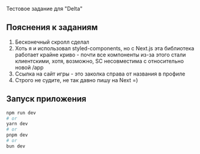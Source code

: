 Тестовое задание для "Delta"

## Пояснения к заданиям

1. Бесконечный скролл сделал
2. Хоть я и использовал styled-components, но с Next.js эта библиотека работает крайне криво - почти все компоненты
   из-за этого стали клиентскими, хотя, возможно, SC несовместима с относительно новой /app
3. Ссылка на сайт игры - это заколка справа от названия в профиле
4. Строго не судите, не так давно пишу на Next =)

## Запуск приложения

```bash
npm run dev
# or
yarn dev
# or
pnpm dev
# or
bun dev
```